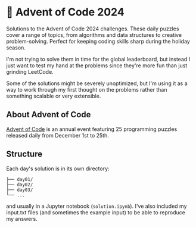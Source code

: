 # 🎄 Advent of Code 2024

Solutions to the Advent of Code 2024 challenges. These daily puzzles cover a range of topics, from algorithms and data structures to creative problem-solving. Perfect for keeping coding skills sharp during the holiday season.

I'm not trying to solve them in time for the global leaderboard, but instead I just want to test my hand at the problems since they're more fun than just grinding LeetCode.

Some of the solutions might be severely unoptimized, but I'm using it as a way to work through my first thought on the problems rather than something scalable or very extensible.

## About Advent of Code
[Advent of Code](https://adventofcode.com/) is an annual event featuring 25 programming puzzles released daily from December 1st to 25th.

## Structure
Each day's solution is in its own directory:

```
├── day01/
├── day02/
├── day03/
└── ...
```

and usually in a Jupyter notebook (`solution.ipynb`). I've also included my input.txt files (and sometimes the example input) to be able to reproduce my answers.
